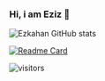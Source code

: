 ### Hi, i am Eziz 👋



![Ezkahan GitHub stats](https://github-readme-stats.vercel.app/api?username=ezkahan&count_private=true&theme=chartreuse-dark&show_icons=true)

[![Readme Card](https://github-readme-stats.vercel.app/api/pin/?username=ezkahan&repo=ezkahan)](https://github.com/ezkahan/ezkahan)

![visitors](https://visitor-badge.laobi.icu/badge?page_id=ezkahan)
